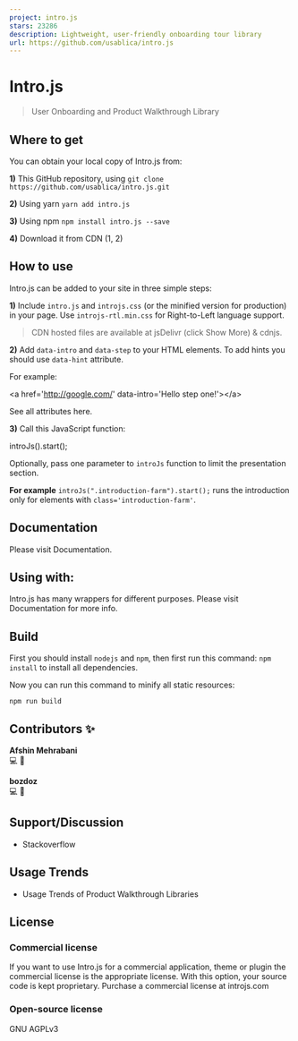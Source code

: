 ```yaml
---
project: intro.js
stars: 23286
description: Lightweight, user-friendly onboarding tour library
url: https://github.com/usablica/intro.js
---
```


Intro.js
========

> User Onboarding and Product Walkthrough Library

Where to get
------------

You can obtain your local copy of Intro.js from:

**1)** This GitHub repository, using `git clone https://github.com/usablica/intro.js.git`

**2)** Using yarn `yarn add intro.js`

**3)** Using npm `npm install intro.js --save`

**4)** Download it from CDN (1, 2)

How to use
----------

Intro.js can be added to your site in three simple steps:

**1)** Include `intro.js` and `introjs.css` (or the minified version for production) in your page. Use `introjs-rtl.min.css` for Right-to-Left language support.

> CDN hosted files are available at jsDelivr (click Show More) & cdnjs.

**2)** Add `data-intro` and `data-step` to your HTML elements. To add hints you should use `data-hint` attribute.

For example:

<a href\='http://google.com/' data-intro\='Hello step one!'\></a\>

See all attributes here.

**3)** Call this JavaScript function:

introJs().start();

Optionally, pass one parameter to `introJs` function to limit the presentation section.

**For example** `introJs(".introduction-farm").start();` runs the introduction only for elements with `class='introduction-farm'`.

Documentation
-------------

Please visit Documentation.

Using with:
-----------

Intro.js has many wrappers for different purposes. Please visit Documentation for more info.

Build
-----

First you should install `nodejs` and `npm`, then first run this command: `npm install` to install all dependencies.

Now you can run this command to minify all static resources:

```
npm run build
```

Contributors ✨
--------------

  
**Afshin Mehrabani**  
💻 📖

  
**bozdoz**  
💻 📖

Support/Discussion
------------------

-   Stackoverflow

Usage Trends
------------

-   Usage Trends of Product Walkthrough Libraries

License
-------

### Commercial license

If you want to use Intro.js for a commercial application, theme or plugin the commercial license is the appropriate license. With this option, your source code is kept proprietary. Purchase a commercial license at introjs.com

### Open-source license

GNU AGPLv3

